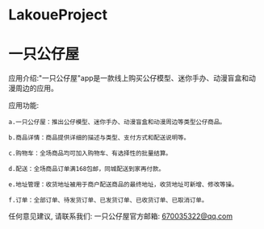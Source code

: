 # LakoueProject
# 一只公仔屋

  应用介绍:"一只公仔屋"app是一款线上购买公仔模型、迷你手办、动漫盲盒和动漫周边的应用。
  
  应用功能:
    
    a.一只公仔屋：推出公仔模型、迷你手办、动漫盲盒和动漫周边等类型公仔商品。
    
    b.商品详情：商品提供详细的描述与类型、支付方式和配送说明等。
    
    c.购物车：全场商品均可加入购物车、有选择性的批量结算。
    
    d.配送：全场商品订单满168包邮，同城配送到家再付款。
    
    e.地址管理：收货地址被用于商户配送商品的最终地址，收货地址可新增、修改等操。
    
    f.订单：全部订单、待发货订单、已发货订单、已收货订单、已取消订单。
    
  任何意见建议, 请联系我们: 
  一只公仔屋官方邮箱: 670035322@qq.com
